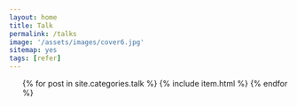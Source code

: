 ```yaml
---
layout: home
title: Talk
permalink: /talks
image: '/assets/images/cover6.jpg'
sitemap: yes
tags: [refer]
---
```


<script>
    $("#menu li").removeClass("active").eq(1).addClass("active");
</script>

<ul id="post-list">
    {% for post in site.categories.talk %}
        {% include item.html %}
    {% endfor %}
</ul>